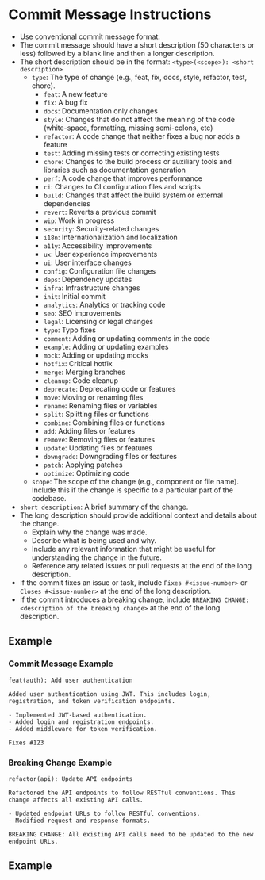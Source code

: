 # Commit Message Instructions

- Use conventional commit message format.
- The commit message should have a short description (50 characters or less) followed by a blank line and then a longer description.
- The short description should be in the format: `<type>(<scope>): <short description>`
  - `type`: The type of change (e.g., feat, fix, docs, style, refactor, test, chore).
    - `feat`: A new feature
    - `fix`: A bug fix
    - `docs`: Documentation only changes
    - `style`: Changes that do not affect the meaning of the code (white-space, formatting, missing semi-colons, etc)
    - `refactor`: A code change that neither fixes a bug nor adds a feature
    - `test`: Adding missing tests or correcting existing tests
    - `chore`: Changes to the build process or auxiliary tools and libraries such as documentation generation
    - `perf`: A code change that improves performance
    - `ci`: Changes to CI configuration files and scripts
    - `build`: Changes that affect the build system or external dependencies
    - `revert`: Reverts a previous commit
    - `wip`: Work in progress
    - `security`: Security-related changes
    - `i18n`: Internationalization and localization
    - `a11y`: Accessibility improvements
    - `ux`: User experience improvements
    - `ui`: User interface changes
    - `config`: Configuration file changes
    - `deps`: Dependency updates
    - `infra`: Infrastructure changes
    - `init`: Initial commit
    - `analytics`: Analytics or tracking code
    - `seo`: SEO improvements
    - `legal`: Licensing or legal changes
    - `typo`: Typo fixes
    - `comment`: Adding or updating comments in the code
    - `example`: Adding or updating examples
    - `mock`: Adding or updating mocks
    - `hotfix`: Critical hotfix
    - `merge`: Merging branches
    - `cleanup`: Code cleanup
    - `deprecate`: Deprecating code or features
    - `move`: Moving or renaming files
    - `rename`: Renaming files or variables
    - `split`: Splitting files or functions
    - `combine`: Combining files or functions
    - `add`: Adding files or features
    - `remove`: Removing files or features
    - `update`: Updating files or features
    - `downgrade`: Downgrading files or features
    - `patch`: Applying patches
    - `optimize`: Optimizing code
  - `scope`: The scope of the change (e.g., component or file name). Include this if the change is specific to a particular part of the codebase.
- `short description`: A brief summary of the change.
- The long description should provide additional context and details about the change.
  - Explain why the change was made.
  - Describe what is being used and why.
  - Include any relevant information that might be useful for understanding the change in the future.
  - Reference any related issues or pull requests at the end of the long description.
- If the commit fixes an issue or task, include `Fixes #<issue-number>` or `Closes #<issue-number>` at the end of the long description.
- If the commit introduces a breaking change, include `BREAKING CHANGE: <description of the breaking change>` at the end of the long description.

## Example

### Commit Message Example

```
feat(auth): Add user authentication

Added user authentication using JWT. This includes login, registration, and token verification endpoints.

- Implemented JWT-based authentication.
- Added login and registration endpoints.
- Added middleware for token verification.

Fixes #123
```

### Breaking Change Example

```
refactor(api): Update API endpoints

Refactored the API endpoints to follow RESTful conventions. This change affects all existing API calls.

- Updated endpoint URLs to follow RESTful conventions.
- Modified request and response formats.

BREAKING CHANGE: All existing API calls need to be updated to the new endpoint URLs.
```

## Example